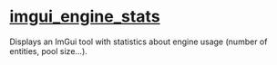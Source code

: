 # [imgui_engine_stats](imgui_engine_stats.hpp)

Displays an ImGui tool with statistics about engine usage (number of entities, pool size...).